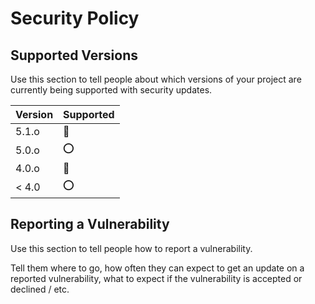 # Security Policy

## Supported Versions

Use this section to tell people about which versions of your project are
currently being supported with security updates.

| Version | Supported          |
| ------- | ------------------ |
| 5.1.o   | 🔮 |
| 5.0.o   | :o:                |
| 4.0.o   | 🔮 |
| < 4.0   | :o:                |

## Reporting a Vulnerability

Use this section to tell people how to report a vulnerability.

Tell them where to go, how often they can expect to get an update on a
reported vulnerability, what to expect if the vulnerability is accepted or
declined / etc.
